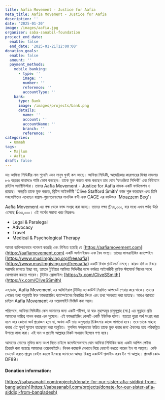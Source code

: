 ```yaml
---
title: Aafia Movement - Justice for Aafia
meta_title: Aafia Movement - Justice for Aafia
description: ''
date: '2025-01-20'
image: /images/aafia.jpg
organizer: saba-sanabil-foundation
project_end_date:
  enable: false
  end_date: '2025-01-21T12:00:00'
donation_goals:
  enable: false
  amount: ''
  payment_methods:
    mobile_banking:
      - type: ''
        image: ''
        number: ''
        reference: ''
        accountType: ''
    bank:
      type: Bank
      image: /images/projects/bank.png
      details:
        name: ''
        account: ''
        accountName: ''
        branch: ''
        reference: ''
categories:
  - Ummah
tags:
  - Majlum
  - Aafia
draft: false
---
```

ডাঃ আফিয়া সিদ্দিকীর নাম শুনেনি এমন মানুষ খুবই কম আছে। আফিয়া সিদ্দিকী, আমেরিকার কারাগারের মিথ্যা মামলায় ৮৬ বছরের কারাদণ্ডে শাস্তি ভোগ করছেন। তাকে মুক্ত করতে কাজ করছেন তার বোন 'ফাওজিয়া সিদ্দিকী' এবং হিউম্যান রাইটস অ্যাক্টিভিস্টরা।
তাদের Aafia Movement - Justice for Aafia নামক একটি ফাউন্ডেশন ও রয়েছে। সম্প্রতি তাকে মুক্ত করতে, ব্রিটিশ আইনজীবী 'Clive Stafford Smith' কাজ শুরু করেছেন এবং তিনি সহযোগিতায় এনেছেন বাগ্রাম-গুয়ানতানামোর মানবিক বন্দী এবং CAGE এর ফাউন্ডার 'Moazzem Beg'।

Aafia Movement এর পক্ষ থেকে ফান্ড সংগ্রহ করা হচ্ছে। তাদের লক্ষ্য £৭৬,০০০, যার মধ্যে এখন পর্যন্ত উঠে এসেছে £৩৩,০০০। এই অর্থের সম্ভাব্য খরচ নিম্নরূপঃ

* Legal & Paralegal
* Advocacy
* Travel
* Medical & Psychological Therapy

আমরা ব্যক্তিগতভাবে গবেষণা করেছি এবং নিশ্চিত হয়েছি যে [https://aafiamovement.com](https://aafiamovement.com) একটি অর্গানাইজড এবং বৈধ সংস্থা। তাদের ফান্ডরাইজিং ক্যাম্পেইন [https://www.muslimgiving.org/freeaafia](https://www.muslimgiving.org/freeaafia) একটি বিশ্বস্ত প্ল্যাটফর্মে চলছে। কারও যদি এ বিষয়ে সরাসরি জানতে ইচ্ছা হয়, তাহলে টুইটারে আফিয়া সিদ্দিকীর পক্ষে কর্মরত আইনজীবী ক্লাইভ স্টাফোর্ড স্মিথের সাথে যোগাযোগ করতে পারেন।
টুইটার প্রোফাইল: [https://x.com/CliveSSmith](https://x.com/CliveSSmith)

এছাড়াও, Aafia Movement এর অফিসিয়াল টুইটার অ্যাকাউন্ট নিয়মিত আপডেট শেয়ার করে থাকে। তাদের পেজের তথ্য অনুযায়ী উক্ত ফান্ডরাইজিং ক্যাম্পেইনের বিস্তারিত লিংক এবং তথ্য সরবরাহ করা হয়েছে। আরও জানতে চাইলে Aafia Movement এর ওয়েবসাইট ভিজিট করা সম্ভব।

পরিশেষে, আফিয়া সিদ্দিকীর কেস আমাদের জন্য একটি পরীক্ষা, যা স্বয়ং মুহাম্মদুর রাসুলুল্লাহ (সা.) এর সুন্নাহর প্রতি আমাদের দায়িত্ব পালন করার এক সুযোগ। এই ফান্ডরাইজিং কেসটি একটি ইউনিক ঘটনা। হয়তো পুরো অর্থ সংগ্রহ করা হলে আর কোনো অর্থ প্রয়োজন হবে না, অথবা এটি তার অসুস্থতার চিকিৎসায় কাজে লাগানো হবে।
তবে তাকে সাহায্য করার এই সুবর্ণ সুযোগ হাতছাড়া করা অনুচিত। মুসলিম সম্প্রদায়ের উচিত তাকে মুক্ত করার জন্য ঐক্যবদ্ধ হয়ে পরিকল্পিত উপায়ে কাজ করা। এই দান ও প্রচেষ্টা আল্লাহর নিকট সওয়াব হিসেবে গণ্য হবে।

আমাদের বোনের মুক্তির জন্য অংশ নিতে চাইলে কমেন্টসেকশনে বোন আফিয়া সিদ্দিকির জন্য একটা আপিল পেইজ ক্রিয়েট করা হয়েছে আমাদের ওয়েবসাইটে। লিনক কমেন্টে সেখানে গিয়ে ডোনেট করতে পারেন ইন শা আল্লাহ। কেউ ডোনেট করতে প্রব্লেম ফেইস করলে ইনবক্সে জানাবেন আমরা বিকল্প একাউন্ট প্রভাইড করব ইন শা আল্লাহ। প্রজেক্ট কোড DF89।

#### **Donation information:**

[https://sabasanabil.com/projects/donate-for-our-sister-afia-siddiqi-from-bangladesh](https://sabasanabil.com/projects/donate-for-our-sister-afia-siddiqi-from-bangladesh)
